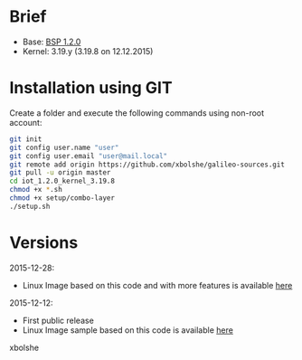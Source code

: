 Brief
====
* Base: [BSP 1.2.0](https://downloadcenter.intel.com/download/23197/Intel-Quark-BSP)
* Kernel: 3.19.y (3.19.8 on 12.12.2015)


Installation using GIT
====

Create a folder and execute the following commands using non-root account:

``` bash
git init
git config user.name "user"
git config user.email "user@mail.local"
git remote add origin https://github.com/xbolshe/galileo-sources.git
git pull -u origin master
cd iot_1.2.0_kernel_3.19.8
chmod +x *.sh
chmod +x setup/combo-layer
./setup.sh
```


Versions
====

2015-12-28:
* Linux Image based on this code and with more features is available [here](https://github.com/xbolshe/galileo-custom-images/tree/master/iot_1.2.0_kernel_3.19.8)

2015-12-12:
* First public release
* Linux Image sample based on this code is available [here](https://relvarsoft.com/galileo/galileo_iot_1.2.0_custom_build_xbolshe_kernel_v3.19.8_201512121.zip)

xbolshe
